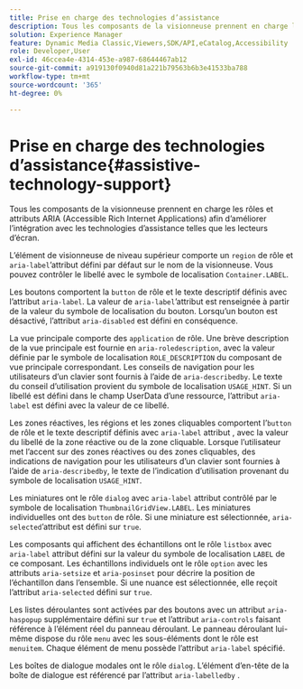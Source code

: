 ```yaml
---
title: Prise en charge des technologies d’assistance
description: Tous les composants de la visionneuse prennent en charge les rôles et attributs ARIA (Accessible Rich Internet Applications) afin d’améliorer l’intégration avec les technologies d’assistance telles que les lecteurs d’écran.
solution: Experience Manager
feature: Dynamic Media Classic,Viewers,SDK/API,eCatalog,Accessibility
role: Developer,User
exl-id: 46ccea4e-4314-453e-a987-68644467ab12
source-git-commit: a919130f0940d81a221b79563b6b3e41533ba788
workflow-type: tm+mt
source-wordcount: '365'
ht-degree: 0%

---
```


# Prise en charge des technologies d’assistance{#assistive-technology-support}

Tous les composants de la visionneuse prennent en charge les rôles et attributs ARIA (Accessible Rich Internet Applications) afin d’améliorer l’intégration avec les technologies d’assistance telles que les lecteurs d’écran.

L’élément de visionneuse de niveau supérieur comporte un `region` de rôle et `aria-label`’attribut défini par défaut sur le nom de la visionneuse. Vous pouvez contrôler le libellé avec le symbole de localisation `Container.LABEL`.

Les boutons comportent la `button` de rôle et le texte descriptif définis avec l’attribut `aria-label`. La valeur de `aria-label`’attribut est renseignée à partir de la valeur du symbole de localisation du bouton. Lorsqu’un bouton est désactivé, l’attribut `aria-disabled` est défini en conséquence.

La vue principale comporte des `application` de rôle. Une brève description de la vue principale est fournie en `aria-roledescription`, avec la valeur définie par le symbole de localisation `ROLE_DESCRIPTION` du composant de vue principale correspondant. Les conseils de navigation pour les utilisateurs d’un clavier sont fournis à l’aide de `aria-describedby`. Le texte du conseil d’utilisation provient du symbole de localisation `USAGE_HINT`. Si un libellé est défini dans le champ UserData d’une ressource, l’attribut `aria-label` est défini avec la valeur de ce libellé.

Les zones réactives, les régions et les zones cliquables comportent l’`button` de rôle et le texte descriptif définis avec `aria-label` attribut , avec la valeur du libellé de la zone réactive ou de la zone cliquable. Lorsque l’utilisateur met l’accent sur des zones réactives ou des zones cliquables, des indications de navigation pour les utilisateurs d’un clavier sont fournies à l’aide de `aria-describedby`, le texte de l’indication d’utilisation provenant du symbole de localisation `USAGE_HINT`.

Les miniatures ont le rôle `dialog` avec `aria-label` attribut contrôlé par le symbole de localisation `ThumbnailGridView.LABEL`. Les miniatures individuelles ont des `button` de rôle. Si une miniature est sélectionnée, `aria-selected`’attribut est défini sur `true`.

Les composants qui affichent des échantillons ont le rôle `listbox` avec `aria-label` attribut défini sur la valeur du symbole de localisation `LABEL` de ce composant. Les échantillons individuels ont le rôle `option` avec les attributs `aria-setsize` et `aria-posinset` pour décrire la position de l’échantillon dans l’ensemble. Si une nuance est sélectionnée, elle reçoit l’attribut `aria-selected` défini sur `true`.

Les listes déroulantes sont activées par des boutons avec un attribut `aria-haspopup` supplémentaire défini sur `true` et l’attribut `aria-controls` faisant référence à l’élément réel du panneau déroulant. Le panneau déroulant lui-même dispose du rôle `menu` avec les sous-éléments dont le rôle est `menuitem`. Chaque élément de menu possède l’attribut `aria-label` spécifié.

Les boîtes de dialogue modales ont le rôle `dialog`. L’élément d’en-tête de la boîte de dialogue est référencé par l’attribut `aria-labelledby` .
